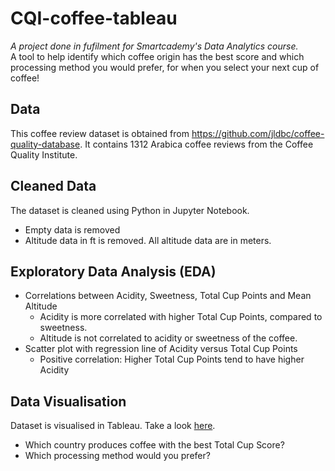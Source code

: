 # CQI-coffee-tableau
_A project done in fufilment for Smartcademy's Data Analytics course._<br />
A tool to help identify which coffee origin has the best score and which processing method you would prefer, for when you select your next cup of coffee!


## Data
This coffee review dataset is obtained from https://github.com/jldbc/coffee-quality-database.
It contains 1312 Arabica coffee reviews from the Coffee Quality Institute.

## Cleaned Data
The dataset is cleaned using Python in Jupyter Notebook. 
* Empty data is removed 
* Altitude data in ft is removed. All altitude data are in meters.

##  Exploratory Data Analysis (EDA)
* Correlations between Acidity, Sweetness, Total Cup Points and Mean Altitude
     * Acidity is more correlated with higher Total Cup Points, compared to sweetness.
     * Altitude is not correlated to acidity or sweetness of the coffee.
* Scatter plot with regression line of Acidity versus Total Cup Points
     * Positive correlation: Higher Total Cup Points tend to have higher Acidity

## Data Visualisation
Dataset is visualised in Tableau. Take a look [here](https://public.tableau.com/profile/celine4997#!/vizhome/CapstoneCoffee_Tableaudashbd/Dashboard1?publish=yes).
* Which country produces coffee with the best Total Cup Score?
* Which processing method would you prefer?

